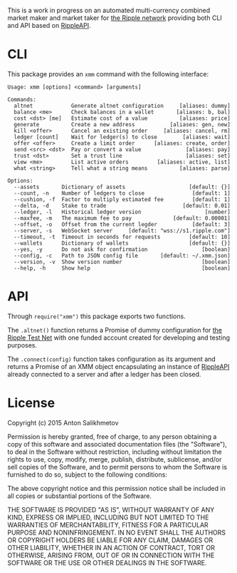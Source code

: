 This is a work in progress on an automated multi-currency combined
market maker and market taker for [the Ripple network][1]
providing both CLI and API based on [RippleAPI][2].

# CLI

This package provides an `xmm` command with the following interface:

```
Usage: xmm [options] <command> [arguments]

Commands:
  altnet            Generate altnet configuration     [aliases: dummy]
  balance <me>      Check balances in a wallet       [aliases: b, bal]
  cost <dst> [me]   Estimate cost of a value          [aliases: price]
  generate          Create a new address           [aliases: gen, new]
  kill <offer>      Cancel an existing order     [aliases: cancel, rm]
  ledger [count]    Wait for ledger(s) to close        [aliases: wait]
  offer <offer>     Create a limit order      [aliases: create, order]
  send <src> <dst>  Pay or convert a value              [aliases: pay]
  trust <dst>       Set a trust line                    [aliases: set]
  view <me>         List active orders         [aliases: active, list]
  what <string>     Tell what a string means          [aliases: parse]

Options:
  --assets       Dictionary of assets                    [default: {}]
  --count, -n    Number of ledgers to close               [default: 1]
  --cushion, -f  Factor to multiply estimated fee         [default: 1]
  --delta, -d    Stake to trade                        [default: 0.01]
  --ledger, -l   Historical ledger version                    [number]
  --maxfee, -m   The maximum fee to pay             [default: 0.00001]
  --offset, -o   Offset from the current legder           [default: 3]
  --server, -s   WebSocket server     [default: "wss://s1.ripple.com"]
  --timeout, -t  Timeout in seconds for requests         [default: 10]
  --wallets      Dictionary of wallets                   [default: {}]
  --yes, -y      Do not ask for confirmation                 [boolean]
  --config, -c   Path to JSON config file       [default: ~/.xmm.json]
  --version, -v  Show version number                         [boolean]
  --help, -h     Show help                                   [boolean]

```

# API

Through `require("xmm")` this package exports two functions.

The `.altnet()` function returns a Promise of dummy configuration
for [the Ripple Test Net][3] with one funded account created for
developing and testing purposes.

The `.connect(config)` function takes configuration as its argument and
returns a Promise of an XMM object encapsulating an instance of [RippleAPI][2]
already connected to a server and after a ledger has been closed.

[1]: https://ripple.com/
[2]: https://ripple.com/build/rippleapi/
[3]: https://ripple.com/build/ripple-test-net/

# License

Copyright (c) 2015 Anton Salikhmetov

Permission is hereby granted, free of charge, to any person obtaining a copy
of this software and associated documentation files (the "Software"), to deal
in the Software without restriction, including without limitation the rights
to use, copy, modify, merge, publish, distribute, sublicense, and/or sell
copies of the Software, and to permit persons to whom the Software is
furnished to do so, subject to the following conditions:

The above copyright notice and this permission notice shall be included in
all copies or substantial portions of the Software.

THE SOFTWARE IS PROVIDED "AS IS", WITHOUT WARRANTY OF ANY KIND, EXPRESS OR
IMPLIED, INCLUDING BUT NOT LIMITED TO THE WARRANTIES OF MERCHANTABILITY,
FITNESS FOR A PARTICULAR PURPOSE AND NONINFRINGEMENT.  IN NO EVENT SHALL THE
AUTHORS OR COPYRIGHT HOLDERS BE LIABLE FOR ANY CLAIM, DAMAGES OR OTHER
LIABILITY, WHETHER IN AN ACTION OF CONTRACT, TORT OR OTHERWISE, ARISING FROM,
OUT OF OR IN CONNECTION WITH THE SOFTWARE OR THE USE OR OTHER DEALINGS IN
THE SOFTWARE.
